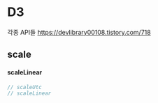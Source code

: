 # D3

각종 API들
https://devlibrary00108.tistory.com/718

## scale

#### scaleLinear

```js
// scaleUtc
// scaleLinear
```
